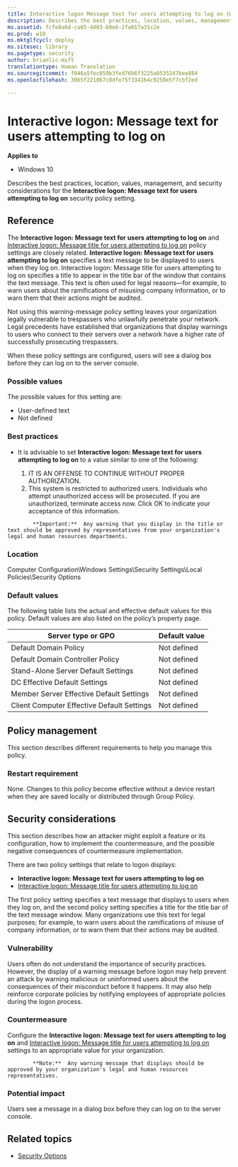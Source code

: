 ```yaml
---
title: Interactive logon Message text for users attempting to log on (Windows 10)
description: Describes the best practices, location, values, management, and security considerations for the Interactive logon Message text for users attempting to log on security policy setting.
ms.assetid: fcfe8a6d-ca65-4403-b9e6-2fa017a31c2e
ms.prod: w10
ms.mktglfcycl: deploy
ms.sitesec: library
ms.pagetype: security
author: brianlic-msft
translationtype: Human Translation
ms.sourcegitcommit: f046a5fec059b3fed76b6f3225a0535247bee884
ms.openlocfilehash: 3065f221067c8dfe75f3341b4c9250e5f7cbf2ed

---
```


# Interactive logon: Message text for users attempting to log on

**Applies to**
-   Windows 10

Describes the best practices, location, values, management, and security considerations for the **Interactive logon: Message text for users attempting to log on** security policy setting.

## Reference

The **Interactive logon: Message text for users attempting to log on** and [Interactive logon: Message title for users attempting to log on](interactive-logon-message-title-for-users-attempting-to-log-on.md) policy settings are closely related. 
            **Interactive logon: Message text for users attempting to log on** specifies a text message to be displayed to users when they log on. Interactive logon: Message title for users attempting to log on specifies a title to appear in the title bar of the window that contains the text message. This text is often used for legal reasons—for example, to warn users about the ramifications of misusing company information, or to warn them that their actions might be audited.

Not using this warning-message policy setting leaves your organization legally vulnerable to trespassers who unlawfully penetrate your network. Legal precedents have established that organizations that display warnings to users who connect to their servers over a network have a higher rate of successfully prosecuting trespassers.

When these policy settings are configured, users will see a dialog box before they can log on to the server console.

### Possible values

The possible values for this setting are:

-   User-defined text
-   Not defined

### Best practices

-   It is advisable to set **Interactive logon: Message text for users attempting to log on** to a value similar to one of the following:

    1.  IT IS AN OFFENSE TO CONTINUE WITHOUT PROPER AUTHORIZATION.
    2.  This system is restricted to authorized users. Individuals who attempt unauthorized access will be prosecuted. If you are unauthorized, terminate access now. Click OK to indicate your acceptance of this information.
>
            **Important:**  Any warning that you display in the title or text should be approved by representatives from your organization's legal and human resources departments.
 
### Location

Computer Configuration\\Windows Settings\\Security Settings\\Local Policies\\Security Options

### Default values

The following table lists the actual and effective default values for this policy. Default values are also listed on the policy’s property page.

| Server type or GPO | Default value |
| - | - |
| Default Domain Policy| Not defined| 
| Default Domain Controller Policy | Not defined| 
| Stand-Alone Server Default Settings | Not defined| 
| DC Effective Default Settings | Not defined| 
| Member Server Effective Default Settings | Not defined| 
| Client Computer Effective Default Settings | Not defined| 
 
## Policy management

This section describes different requirements to help you manage this policy.

### Restart requirement

None. Changes to this policy become effective without a device restart when they are saved locally or distributed through Group Policy.

## Security considerations

This section describes how an attacker might exploit a feature or its configuration, how to implement the countermeasure, and the possible negative consequences of countermeasure implementation.

There are two policy settings that relate to logon displays:

-   **Interactive logon: Message text for users attempting to log on**
-   [Interactive logon: Message title for users attempting to log on](interactive-logon-message-title-for-users-attempting-to-log-on.md)

The first policy setting specifies a text message that displays to users when they log on, and the second policy setting specifies a title for the title bar of the text message window. Many organizations use this text for legal purposes; for example, to warn users about the ramifications of misuse of company information, or to warn them that their actions may be audited.

### Vulnerability

Users often do not understand the importance of security practices. However, the display of a warning message before logon may help prevent an attack by warning malicious or uninformed users about the consequences of their misconduct before it happens. It may also help reinforce corporate policies by notifying employees of appropriate policies during the logon process.

### Countermeasure

Configure the **Interactive logon: Message text for users attempting to log on** and [Interactive logon: Message title for users attempting to log on](interactive-logon-message-title-for-users-attempting-to-log-on.md) settings to an appropriate value for your organization.

>
            **Note:**  Any warning message that displays should be approved by your organization's legal and human resources representatives.
 
### Potential impact

Users see a message in a dialog box before they can log on to the server console.

## Related topics

- [Security Options](security-options.md) 



<!--HONumber=Jun16_HO4-->


